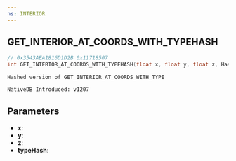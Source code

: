 ```yaml
---
ns: INTERIOR
---
```

## GET_INTERIOR_AT_COORDS_WITH_TYPEHASH

```c
// 0x3543AEA1816D1D2B 0x11718507
int GET_INTERIOR_AT_COORDS_WITH_TYPEHASH(float x, float y, float z, Hash typeHash);
```

```
Hashed version of GET_INTERIOR_AT_COORDS_WITH_TYPE

NativeDB Introduced: v1207
```

## Parameters
* **x**:
* **y**:
* **z**:
* **typeHash**:

